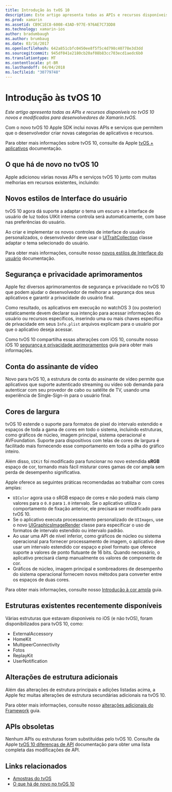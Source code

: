 ```yaml
---
title: Introdução às tvOS 10
description: Este artigo apresenta todas as APIs e recursos disponíveis no tvOS 10 novos e modificados para desenvolvedores de Xamarin.tvOS.
ms.prod: xamarin
ms.assetid: CB9C1EC8-6008-43AD-977E-976AE7C73DD8
ms.technology: xamarin-ios
author: bradumbaugh
ms.author: brumbaug
ms.date: 03/16/2017
ms.openlocfilehash: 642a851cbfc0450ee8f5f5c4d798c40778e3d3dd
ms.sourcegitcommit: 945df041e2180cb20af08b83cc703ecd1aedc6b0
ms.translationtype: MT
ms.contentlocale: pt-BR
ms.lasthandoff: 04/04/2018
ms.locfileid: "30779748"
---
```

# <a name="introduction-to-tvos-10"></a>Introdução às tvOS 10

_Este artigo apresenta todas as APIs e recursos disponíveis no tvOS 10 novos e modificados para desenvolvedores de Xamarin.tvOS._

Com o novo tvOS 10 Apple SDK inclui novas APIs e serviços que permitem que o desenvolvedor criar novas categorias de aplicativos e recursos. 

Para obter mais informações sobre tvOS 10, consulte da Apple [tvOS + aplicativos](https://developer.apple.com/tvos/) documentação.

## <a name="whats-new-in-tvos-10"></a>O que há de novo no tvOS 10

Apple adicionou várias novas APIs e serviços tvOS 10 junto com muitas melhorias em recursos existentes, incluindo:

## <a name="new-user-interface-styles"></a>Novos estilos de Interface do usuário

tvOS 10 agora dá suporte a adaptar o tema um escuro e a Interface de usuário de luz todos UIKit interna controla será automaticamente, com base nas preferências do usuário.

Ao criar e implementar os novos controles de interface do usuário personalizados, o desenvolvedor deve usar o [UITraitCollection](https://developer.apple.com/reference/uikit/uitraitcollection) classe adaptar o tema selecionado do usuário.

Para obter mais informações, consulte nosso [novos estilos de Interface do usuário](~/ios/tvos/platform/user-interface-styles.md) documentação.

## <a name="security-and-privacy-enhancements"></a>Segurança e privacidade aprimoramentos

Apple fez diversos aprimoramentos de segurança e privacidade no tvOS 10 que podem ajudar o desenvolvedor de melhorar a segurança dos seus aplicativos e garantir a privacidade do usuário final.

Como resultado, os aplicativos em execução no watchOS 3 (ou posterior) estaticamente devem declarar sua intenção para acessar informações do usuário ou recursos específicos, inserindo uma ou mais chaves específica de privacidade em seus `Info.plist` arquivos explicam para o usuário por que o aplicativo deseja acessar.

Como tvOS 10 compartilha essas alterações com iOS 10, consulte nosso iOS 10 [segurança e privacidade aprimoramentos](~/ios/app-fundamentals/security-privacy.md) guia para obter mais informações.

## <a name="video-subscriber-account"></a>Conta do assinante de vídeo

Novo para tvOS 10, a estrutura de conta do assinante de vídeo permite que aplicativos que suporte autenticado streaming ou vídeo sob demanda para autenticar com seu provedor de cabo ou satélite de TV, usando uma experiência de Single-Sign-in para o usuário final.

<!--To find out more, please see our [Video Subscriber Account](~/ios/platform-features/introduction-to-ios10/video-subscriber-account/) guide.-->

## <a name="wide-color"></a>Cores de largura

tvOS 10 estende o suporte para formatos de pixel do intervalo estendido e espaços de toda a gama de cores em todo o sistema, incluindo estruturas, como gráficos de núcleo, imagem principal, sistema operacional e AVFoundation. Suporte para dispositivos com telas de cores de largura é facilitado mais fornecendo esse comportamento em toda a pilha do gráfico inteiro.

Além disso, `UIKit` foi modificado para funcionar no novo estendida **sRGB** espaço de cor, tornando mais fácil misturar cores gamas de cor ampla sem perda de desempenho significativa.

Apple oferece as seguintes práticas recomendadas ao trabalhar com cores amplas:

 - `UIColor` agora usa o sRGB espaço de cores e não poderá mais clamp valores para o `0.0` para `1.0` intervalo. Se o aplicativo utiliza o comportamento de fixação anterior, ele precisará ser modificado para tvOS 10.
 - Se o aplicativo executa processamento personalizado de `UIImages`, use o novo [UIGraphicsImageRender](https://developer.apple.com/reference/uikit/uigraphicsimagerenderer) classe para especificar o uso de formatos de intervalo estendido ou intervalo padrão.
 - Ao usar uma API de nível inferior, como gráficos de núcleo ou sistema operacional para fornecer processamento de imagem, o aplicativo deve usar um intervalo estendido cor espaço e pixel formato que oferece suporte a valores de ponto flutuante de 16 bits. Quando necessário, o aplicativo precisará clamp manualmente os valores de componente de cor.
 - Gráficos de núcleo, imagem principal e sombreadores de desempenho do sistema operacional fornecem novos métodos para converter entre os espaços de duas cores.

Para obter mais informações, consulte nosso [Introdução à cor ampla](~/ios/platform/wide-color.md) guia.

## <a name="newly-available-existing-frameworks"></a>Estruturas existentes recentemente disponíveis

Várias estruturas que estavam disponíveis no iOS (e não tvOS), foram disponibilizados para tvOS 10, como:

 - ExternalAccessory
 - HomeKit
 - MultipeerConnectivity
 - Fotos
 - ReplayKit
 - UserNotification

## <a name="additional-framework-changes"></a>Alterações de estrutura adicionais

Além das alterações de estrutura principais e adições listadas acima, a Apple fez muitas alterações de estrutura secundárias adicionais na tvOS 10.

Para obter mais informações, consulte nosso [alterações adicionais do Framework](~/ios/tvos/platform/introduction-to-tvos10/additional-framework-changes.md) guia.

## <a name="deprecated-apis"></a>APIs obsoletas

Nenhum APIs ou estruturas foram substituídas pelo tvOS 10. Consulte da Apple [tvOS 10 diferenças de API](https://developer.apple.com/library/prerelease/content/releasenotes/General/tvOS10APIDiffs/index.html) documentação para obter uma lista completa das modificações de API.



## <a name="related-links"></a>Links relacionados

- [Amostras do tvOS](https://developer.xamarin.com/samples/tvos/all/)
- [O que há de novo no tvOS 10](https://developer.apple.com/library/prerelease/content/releasenotes/General/WhatsNewinTVOS/Articles/tvOS10.html#//apple_ref/doc/uid/TP40017259-SW1)
